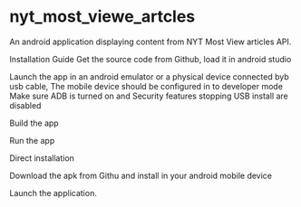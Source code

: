 # nyt_most_viewe_artcles
An android application displaying content from NYT Most View articles API.

Installation Guide
Get the source code from Github, load it in android studio

Launch  the app in an android emulator or a physical device connected byb usb cable,
The mobile device should be configured in to developer mode
Make sure ADB is turned on and Security features stopping USB install are disabled

Build the app 

Run the app

Direct installation 

Download the apk from Githu and install in your android mobile device

Launch the application.

